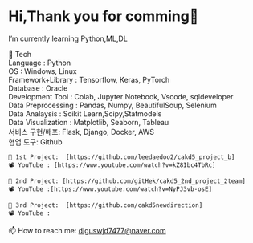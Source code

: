 # Hi,Thank you for comming👋
I’m currently learning Python,ML,DL

   🌱 Tech  
    Language : Python   
    OS : Windows, Linux  
    Framework+Library : Tensorflow, Keras, PyTorch  
    Database : Oracle  
    Development Tool : Colab, Jupyter Notebook, Vscode, sqldeveloper  
    Data Preprocessing : Pandas, Numpy, BeautifulSoup, Selenium  
    Data Analaysis : Scikit Learn,Scipy,Statmodels  
    Data Visualization : Matplotlib, Seaborn, Tableau  
    서비스 구현/배포: Flask, Django, Docker, AWS   
    협업 도구: Github  
    
    💬 1st Project:  [https://github.com/leedaedoo2/cakd5_project_b]
    📽️ YouTube : [https://www.youtube.com/watch?v=kZ8Ibc4TbRc]
    
    💬 2nd Project: [https://github.com/gitHek/cakd5_2nd_project_2team]
    📽️ YouTube :[https://www.youtube.com/watch?v=NyPJ3vb-osE]
    
    💬 3rd Project:  [https://github.com/cakd5newdirection]
    📽️ YouTube : 
    
    
<!-- <img src="https://img.shields.io/badge/Python-3766AB?style=flat-square&logo=Python&logoColor=white"/><
<img src="https://img.shields.io/badge/Oracle-red?style=flat-square&logo=Oracle&logoColor=white"/></a>  
<img src="https://img.shields.io/badge/Pandas-9cf?style=flat-square&logo=Pandas&logoColor=white"/></a>     
<img src="https://img.shields.io/badge/Numpy-ff69b4?style=flat-square&logo=Numpy&logoColor=white"/></a>      -->
    
 📫 How to reach me: dlguswjd7477@naver.com
<!--
**hyunjung28/hyunjung28** is a ✨ _special_ ✨ repository because its `README.md` (this file) appears on your GitHub profile.

Here are some ideas to get you started:

- 🔭 I’m currently working on ...
- 🌱 
- 👯 I’m looking to collaborate on ...
- 🤔 I’m looking for help with ...
- 
- 📫 How to reach me: dlguswjd7477@naver.com
- 😄 Pronouns: ...
- ⚡ Fun fact: ...
-->
